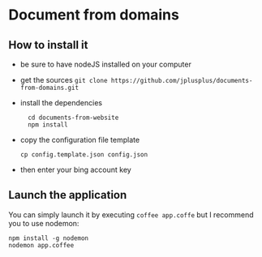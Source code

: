 # Document from domains
## How to install it 
- be sure to have nodeJS installed on your computer
- get the sources
  ```git clone https://github.com/jplusplus/documents-from-domains.git```
- install the dependencies

  ```
    cd documents-from-website
    npm install
  ```
- copy the configuration file template

  ```
  cp config.template.json config.json 
  ```
- then enter your bing account key 

## Launch the application
You can simply launch it by executing ```coffee app.coffe``` but I recommend you to use nodemon:
```
npm install -g nodemon
nodemon app.coffee
``` 

